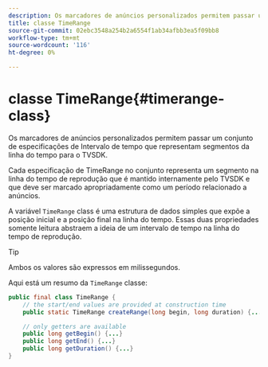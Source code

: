```yaml
---
description: Os marcadores de anúncios personalizados permitem passar um conjunto de especificações de Intervalo de tempo que representam segmentos da linha do tempo para o TVSDK.
title: classe TimeRange
source-git-commit: 02ebc3548a254b2a6554f1ab34afbb3ea5f09bb8
workflow-type: tm+mt
source-wordcount: '116'
ht-degree: 0%

---
```


# classe TimeRange{#timerange-class}

Os marcadores de anúncios personalizados permitem passar um conjunto de especificações de Intervalo de tempo que representam segmentos da linha do tempo para o TVSDK.

<!--<a id="section_42EB6D62627A424ABA250E3246EFEFC3"></a>-->

Cada especificação de TimeRange no conjunto representa um segmento na linha do tempo de reprodução que é mantido internamente pelo TVSDK e que deve ser marcado apropriadamente como um período relacionado a anúncios.

A variável `TimeRange` class é uma estrutura de dados simples que expõe a posição inicial e a posição final na linha do tempo. Essas duas propriedades somente leitura abstraem a ideia de um intervalo de tempo na linha do tempo de reprodução.

>[!TIP]
>
>Ambos os valores são expressos em milissegundos.

Aqui está um resumo da `TimeRange` classe:

```java
public final class TimeRange {
    // the start/end values are provided at construction time
    public static TimeRange createRange(long begin, long duration) {...} 

    // only getters are available
    public long getBegin() {...} 
    public long getEnd() {...} 
    public long getDuration() {...}
}
```
